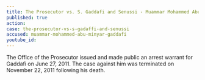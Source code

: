 ```yaml
---
title: The Prosecutor vs. S. Gaddafi and Senussi - Muammar Mohammed Abu Minyar Gaddafi
published: true
action:
case: the-prosecutor-vs-s-gadaffi-and-senussi
accused: muammar-mohammed-abu-minyar-gaddafi
youtube_id:
---
```



The Office of the Prosecutor issued and made public an arrest warrant for Gaddafi on June 27, 2011. The case against him was terminated on November 22, 2011 following his death.